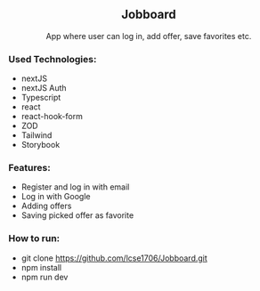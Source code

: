 <h2 align='center'>Jobboard</h2>

<p align='center'>App where user can log in, add offer, save favorites etc.</p>

<h3>Used Technologies:</h3>

- nextJS
- nextJS Auth
- Typescript
- react
- react-hook-form
- ZOD
- Tailwind
- Storybook

<h3>Features:</h3>

- Register and log in with email
- Log in with Google
- Adding offers
- Saving picked offer as favorite

<h3>How to run:</h3>

- git clone https://github.com/lcse1706/Jobboard.git
- npm install
- npm run dev
